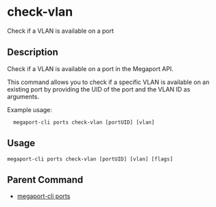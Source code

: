 # check-vlan

Check if a VLAN is available on a port

## Description

Check if a VLAN is available on a port in the Megaport API.

This command allows you to check if a specific VLAN is available on an existing port by providing the UID of the port and the VLAN ID as arguments.

Example usage:

```
  megaport-cli ports check-vlan [portUID] [vlan]
```



## Usage

```
megaport-cli ports check-vlan [portUID] [vlan] [flags]
```



## Parent Command

* [megaport-cli ports](ports.md)







